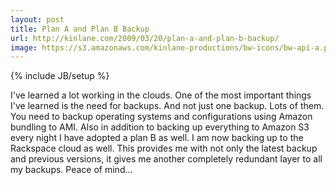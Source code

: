 ```yaml
---
layout: post
title: Plan A and Plan B Backup
url: http://kinlane.com/2009/03/20/plan-a-and-plan-b-backup/
image: https://s3.amazonaws.com/kinlane-productions/bw-icons/bw-api-a.png
---
```

{% include JB/setup %}
I've learned a lot working in the clouds. One of the most important things I've learned is the need for backups. And not just one backup. Lots of them.
You need to backup operating systems and configurations using Amazon bundling to AMI.
Also in addition to backing up everything to Amazon S3 every night I have adopted a plan B as well. I am now backing up to the Rackspace cloud as well.
This provides me with not only the latest backup and previous versions, it gives me another completely redundant layer to all my backups.
Peace of mind...